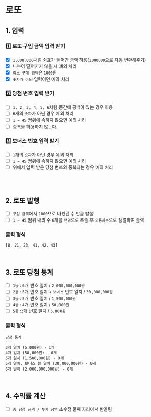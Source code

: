 # 로또
## 1. 입력
### 1️⃣ 로또 구입 금액 입력 받기
- [X] `1,000,000`처럼 쉼표가 들어간 금액 허용(`1000000`으로 자동 변환해주기)
- [X] 나누어 떨어지지 않을 시 예외 처리
- [X] `최소 구매 금액`은 `1000`원
- [X] `숫자가 아닌` 입력이면 예외 처리

### 2️⃣ 당첨 번호 입력 받기
- [ ] `1, 2, 3, 4, 5, 6`처럼 중간에 공백이 있는 경우 허용
- [ ] `6`개의 `숫자`가 아닌 경우 예외 처리
- [ ] `1 ~ 45` 범위에 속하지 않으면 예외 처리
- [ ] 중복을 허용하지 않는다.

### 3️⃣ 보너스 번호 입력 받기
- [ ] `1`개의 `숫자`가 아닌 경우 예외 처리
- [ ] `1 ~ 45` 범위에 속하지 않으면 예외 처리
- [ ] 위에서 입력 받은 당첨 번호와 중복되는 경우 예외 처리

<br>
<br>

## 2. 로또 발행
- [ ] `구입 금액`에서 `1000`으로 나눴던 수 만큼 발행
- [ ] `1 ~ 45` 범위 내의 수 `6`개를 `랜덤`으로 추출 후 `오름차순`으로 정렬하여 출력
### 출력 형식
```
[8, 21, 23, 41, 42, 43] 
```
<br>

## 3. 로또 당첨 통계
- [ ] `1등` : `6`개 번호 일치 / `2,000,000,000원`
- [ ] `2등` : `5`개 번호 일치 + `보너스` 번호 일치 / `30,000,000원`
- [ ] `3등` : `5`개 번호 일치 / `1,500,000원`
- [ ] `4등` : `4`개 번호 일치 / `50,000원`
- [ ] `5등` :`3`개 번호 일치 / `5,000원`

### 출력 형식
```
당첨 통계
---
3개 일치 (5,000원) - 1개
4개 일치 (50,000원) - 0개
5개 일치 (1,500,000원) - 0개
5개 일치, 보너스 볼 일치 (30,000,000원) - 0개
6개 일치 (2,000,000,000원) - 0개
```
<br>

## 4. 수익률 계산
- [ ] `총 당첨 금액 / 투자 금액` 소수점 둘째 자리에서 반올림
